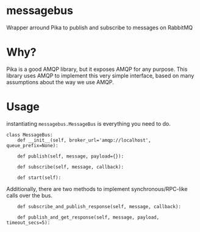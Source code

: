messagebus
==========
Wrapper arround Pika to publish and subscribe to messages on RabbitMQ

# Why?
Pika is a good AMQP library, but it exposes AMQP for any purpose.
This library uses AMQP to implement this very simple interface, based on many assumptions about the way we use AMQP.

# Usage

instantiating `messagebus.MessageBus` is everything you need to do.

```
class MessageBus:
    def __init__(self, broker_url='amqp://localhost', queue_prefix=None):

    def publish(self, message, payload={}):

    def subscribe(self, message, callback):
    
    def start(self):
```


Additionally, there are two methods to implement synchronous/RPC-like calls over the bus.
```
    def subscribe_and_publish_response(self, message, callback):
        
    def publish_and_get_response(self, message, payload, timeout_secs=5):
```
   
